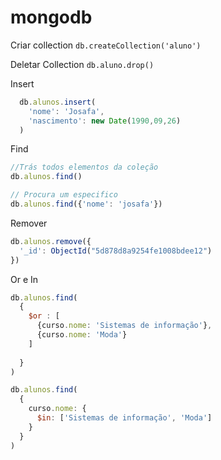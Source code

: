 # mongodb

Criar collection
`db.createCollection('aluno')`

Deletar Collection
`db.aluno.drop()` 

Insert
```javascript
  db.alunos.insert(
    'nome': 'Josafa',
    'nascimento': new Date(1990,09,26)
  )
```

Find
```javascript
//Trás todos elementos da coleção
db.alunos.find()

// Procura um especifico
db.alunos.find({'nome': 'josafa'})
```

Remover
```javascript
db.alunos.remove({
  '_id': ObjectId("5d878d8a9254fe1008bdee12")
})
```
Or e In
```javascript
db.alunos.find(
  {
    $or : [
      {curso.nome: 'Sistemas de informação'},
      {curso.nome: 'Moda'}
    ]
  
  }
)

db.alunos.find(
  {
    curso.nome: {
      $in: ['Sistemas de informação', 'Moda']
    }
  }
)
```
